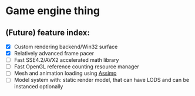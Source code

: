 # Game engine thing
##   (Future) feature index:
- [x] Custom rendering backend/Win32 surface
- [x] Relatively advanced frame pacer
- [ ] Fast SSE4.2/AVX2 accelerated math library
- [ ] Fast OpenGL reference counting resource manager  
- [ ] Mesh and animation loading using [Assimp](https://github.com/assimp/assimp)
- [ ] Model system with: static render model, that can have LODS and can be instanced optionally

